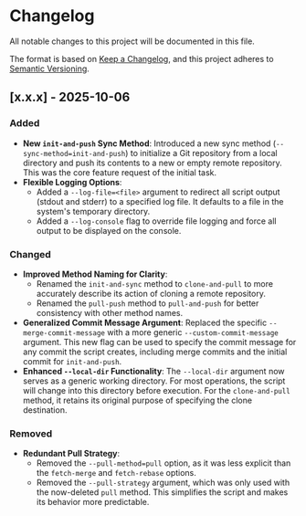 # Changelog

All notable changes to this project will be documented in this file.

The format is based on [Keep a Changelog](https://keepachangelog.com/en/1.0.0/),
and this project adheres to [Semantic Versioning](https://semver.org/spec/v2.0.0.html).

## [x.x.x] - 2025-10-06

### Added
- **New `init-and-push` Sync Method**: Introduced a new sync method (`--sync-method=init-and-push`) to initialize a Git repository from a local directory and push its contents to a new or empty remote repository. This was the core feature request of the initial task.
- **Flexible Logging Options**:
    - Added a `--log-file=<file>` argument to redirect all script output (stdout and stderr) to a specified log file. It defaults to a file in the system's temporary directory.
    - Added a `--log-console` flag to override file logging and force all output to be displayed on the console.

### Changed
- **Improved Method Naming for Clarity**:
    - Renamed the `init-and-sync` method to `clone-and-pull` to more accurately describe its action of cloning a remote repository.
    - Renamed the `pull-push` method to `pull-and-push` for better consistency with other method names.
- **Generalized Commit Message Argument**: Replaced the specific `--merge-commit-message` with a more generic `--custom-commit-message` argument. This new flag can be used to specify the commit message for any commit the script creates, including merge commits and the initial commit for `init-and-push`.
- **Enhanced `--local-dir` Functionality**: The `--local-dir` argument now serves as a generic working directory. For most operations, the script will change into this directory before execution. For the `clone-and-pull` method, it retains its original purpose of specifying the clone destination.

### Removed
- **Redundant Pull Strategy**:
    - Removed the `--pull-method=pull` option, as it was less explicit than the `fetch-merge` and `fetch-rebase` options.
    - Removed the `--pull-strategy` argument, which was only used with the now-deleted `pull` method. This simplifies the script and makes its behavior more predictable.
